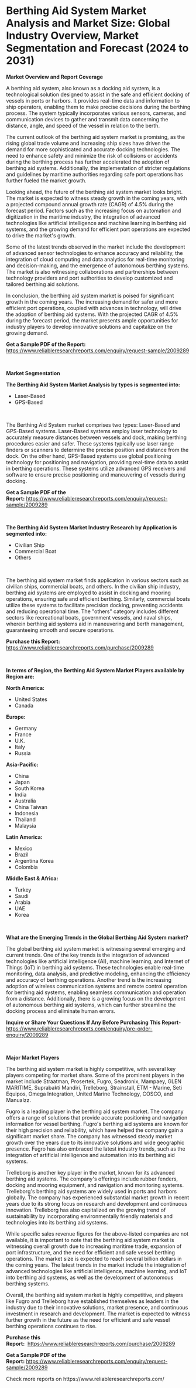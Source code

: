 <p><h1>Berthing Aid System Market Analysis and Market Size: Global Industry Overview, Market Segmentation and Forecast (2024 to 2031)</h1></p><p><strong>Market Overview and Report Coverage</strong></p>
<p><p>A berthing aid system, also known as a docking aid system, is a technological solution designed to assist in the safe and efficient docking of vessels in ports or harbors. It provides real-time data and information to ship operators, enabling them to make precise decisions during the berthing process. The system typically incorporates various sensors, cameras, and communication devices to gather and transmit data concerning the distance, angle, and speed of the vessel in relation to the berth.</p><p>The current outlook of the berthing aid system market is promising, as the rising global trade volume and increasing ship sizes have driven the demand for more sophisticated and accurate docking technologies. The need to enhance safety and minimize the risk of collisions or accidents during the berthing process has further accelerated the adoption of berthing aid systems. Additionally, the implementation of stricter regulations and guidelines by maritime authorities regarding safe port operations has further fueled the market growth.</p><p>Looking ahead, the future of the berthing aid system market looks bright. The market is expected to witness steady growth in the coming years, with a projected compound annual growth rate (CAGR) of 4.5% during the forecast period. Factors such as the increasing focus on automation and digitization in the maritime industry, the integration of advanced technologies like artificial intelligence and machine learning in berthing aid systems, and the growing demand for efficient port operations are expected to drive the market's growth.</p><p>Some of the latest trends observed in the market include the development of advanced sensor technologies to enhance accuracy and reliability, the integration of cloud computing and data analytics for real-time monitoring and decision-making, and the emergence of autonomous berthing systems. The market is also witnessing collaborations and partnerships between technology providers and port authorities to develop customized and tailored berthing aid solutions.</p><p>In conclusion, the berthing aid system market is poised for significant growth in the coming years. The increasing demand for safer and more efficient port operations, coupled with advances in technology, will drive the adoption of berthing aid systems. With the projected CAGR of 4.5% during the forecast period, the market presents ample opportunities for industry players to develop innovative solutions and capitalize on the growing demand.</p></p>
<p><strong>Get a Sample PDF of the Report:</strong> <a href="https://www.reliableresearchreports.com/enquiry/request-sample/2009289">https://www.reliableresearchreports.com/enquiry/request-sample/2009289</a></p>
<p>&nbsp;</p>
<p><strong>Market Segmentation</strong></p>
<p><strong>The Berthing Aid System Market Analysis by types is segmented into:</strong></p>
<p><ul><li>Laser-Based</li><li>GPS-Based</li></ul></p>
<p>&nbsp;</p>
<p><p>The Berthing Aid System market comprises two types: Laser-Based and GPS-Based systems. Laser-Based systems employ laser technology to accurately measure distances between vessels and dock, making berthing procedures easier and safer. These systems typically use laser range finders or scanners to determine the precise position and distance from the dock. On the other hand, GPS-Based systems use global positioning technology for positioning and navigation, providing real-time data to assist in berthing operations. These systems utilize advanced GPS receivers and software to ensure precise positioning and maneuvering of vessels during docking.</p></p>
<p><strong>Get a Sample PDF of the Report:</strong>&nbsp;<a href="https://www.reliableresearchreports.com/enquiry/request-sample/2009289">https://www.reliableresearchreports.com/enquiry/request-sample/2009289</a></p>
<p>&nbsp;</p>
<p><strong>The Berthing Aid System Market Industry Research by Application is segmented into:</strong></p>
<p><ul><li>Civilian Ship</li><li>Commercial Boat</li><li>Others</li></ul></p>
<p>&nbsp;</p>
<p><p>The berthing aid system market finds application in various sectors such as civilian ships, commercial boats, and others. In the civilian ship industry, berthing aid systems are employed to assist in docking and mooring operations, ensuring safe and efficient berthing. Similarly, commercial boats utilize these systems to facilitate precision docking, preventing accidents and reducing operational time. The "others" category includes different sectors like recreational boats, government vessels, and naval ships, wherein berthing aid systems aid in maneuvering and berth management, guaranteeing smooth and secure operations.</p></p>
<p><strong>Purchase this Report:</strong>&nbsp; <a href="https://www.reliableresearchreports.com/purchase/2009289">https://www.reliableresearchreports.com/purchase/2009289</a></p>
<p>&nbsp;</p>
<p><strong>In terms of Region, the Berthing Aid System Market Players available by Region are:</strong></p>
<p>
    <p> <strong> North America: </strong>
        <ul>
            <li>United States</li>
            <li>Canada</li>
        </ul>
        </p> 
    <p> <strong> Europe: </strong>
        <ul>
            <li>Germany</li>
            <li>France</li>
            <li>U.K.</li>
            <li>Italy</li>
            <li>Russia</li>
        </ul>
        </p> 
    <p> <strong> Asia-Pacific: </strong>
        <ul>
            <li>China</li>
            <li>Japan</li>
            <li>South Korea</li>
            <li>India</li>
            <li>Australia</li>
            <li>China Taiwan</li>
            <li>Indonesia</li>
            <li>Thailand</li>
            <li>Malaysia</li>
        </ul>
        </p> 
    <p> <strong> Latin America: </strong>
        <ul>
            <li>Mexico</li>
            <li>Brazil</li>
            <li>Argentina Korea</li>
            <li>Colombia</li>
        </ul>
        </p> 
    <p> <strong> Middle East & Africa: </strong>
        <ul>
            <li>Turkey</li>
            <li>Saudi</li>
            <li>Arabia</li>
            <li>UAE</li>
            <li>Korea</li>
        </ul>
    </p>
    </p>
<p>&nbsp;</p>
<p><strong>What are the Emerging Trends in the Global Berthing Aid System market?</strong></p>
<p><p>The global berthing aid system market is witnessing several emerging and current trends. One of the key trends is the integration of advanced technologies like artificial intelligence (AI), machine learning, and Internet of Things (IoT) in berthing aid systems. These technologies enable real-time monitoring, data analysis, and predictive modeling, enhancing the efficiency and accuracy of berthing operations. Another trend is the increasing adoption of wireless communication systems and remote control operation for berthing aid systems, enabling seamless communication and operation from a distance. Additionally, there is a growing focus on the development of autonomous berthing aid systems, which can further streamline the docking process and eliminate human errors.</p></p>
<p><strong>Inquire or Share Your Questions If Any Before Purchasing This Report</strong>- <a href="https://www.reliableresearchreports.com/enquiry/pre-order-enquiry/2009289">https://www.reliableresearchreports.com/enquiry/pre-order-enquiry/2009289</a></p>
<p>&nbsp;</p>
<p><strong>Major Market Players</strong></p>
<p><p>The berthing aid system market is highly competitive, with several key players competing for market share. Some of the prominent players in the market include Straatman, Prosertek, Fugro, Seadronix, Mampaey, GLEN MARITIME, Suprabakti Mandiri, Trelleborg, Strainstall, ETM - Marine, Seti Equipos, Omega Integration, United Marine Technology, COSCO, and Manualzz.</p><p>Fugro is a leading player in the berthing aid system market. The company offers a range of solutions that provide accurate positioning and navigation information for vessel berthing. Fugro's berthing aid systems are known for their high precision and reliability, which have helped the company gain a significant market share. The company has witnessed steady market growth over the years due to its innovative solutions and wide geographic presence. Fugro has also embraced the latest industry trends, such as the integration of artificial intelligence and automation into its berthing aid systems.</p><p>Trelleborg is another key player in the market, known for its advanced berthing aid systems. The company's offerings include rubber fenders, docking and mooring equipment, and navigation and monitoring systems. Trelleborg's berthing aid systems are widely used in ports and harbors globally. The company has experienced substantial market growth in recent years due to its strong focus on research and development and continuous innovation. Trelleborg has also capitalized on the growing trend of sustainability by incorporating environmentally friendly materials and technologies into its berthing aid systems.</p><p>While specific sales revenue figures for the above-listed companies are not available, it is important to note that the berthing aid system market is witnessing overall growth due to increasing maritime trade, expansion of port infrastructure, and the need for efficient and safe vessel berthing operations. The market size is expected to reach several billion dollars in the coming years. The latest trends in the market include the integration of advanced technologies like artificial intelligence, machine learning, and IoT into berthing aid systems, as well as the development of autonomous berthing systems.</p><p>Overall, the berthing aid system market is highly competitive, and players like Fugro and Trelleborg have established themselves as leaders in the industry due to their innovative solutions, market presence, and continuous investment in research and development. The market is expected to witness further growth in the future as the need for efficient and safe vessel berthing operations continues to rise.</p></p>
<p><strong>Purchase this Report:</strong>&nbsp;&nbsp;<a href="https://www.reliableresearchreports.com/purchase/2009289">https://www.reliableresearchreports.com/purchase/2009289</a></p>
<p></p>
<p><strong>Get a Sample PDF of the Report:</strong>&nbsp;<a href="https://www.reliableresearchreports.com/enquiry/request-sample/2009289">https://www.reliableresearchreports.com/enquiry/request-sample/2009289</a></p>
<p>Check more reports on https://www.reliableresearchreports.com/</p>